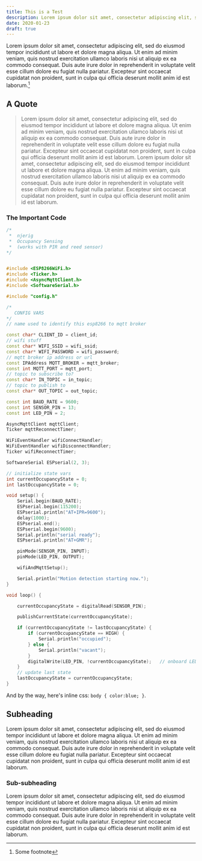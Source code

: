 ```yaml
---
title: This is a Test
description: Lorem ipsum dolor sit amet, consectetur adipiscing elit, sed do eiusmod tempor incididunt ut labore et dolore magna aliqua.
date: 2020-01-23
draft: true
---
```


Lorem ipsum dolor sit amet, consectetur adipiscing elit, sed do eiusmod tempor incididunt ut labore et dolore magna aliqua. Ut enim ad minim veniam, quis nostrud exercitation ullamco laboris nisi ut aliquip ex ea commodo consequat. Duis aute irure dolor in reprehenderit in voluptate velit esse cillum dolore eu fugiat nulla pariatur. Excepteur sint occaecat cupidatat non proident, sunt in culpa qui officia deserunt mollit anim id est laborum.[^1]

## A Quote
> Lorem ipsum dolor sit amet, consectetur adipiscing elit, sed do eiusmod tempor incididunt ut labore et dolore magna aliqua. Ut enim ad minim veniam, quis nostrud exercitation ullamco laboris nisi ut aliquip ex ea commodo consequat. Duis aute irure dolor in reprehenderit in voluptate velit esse cillum dolore eu fugiat nulla pariatur. Excepteur sint occaecat cupidatat non proident, sunt in culpa qui officia deserunt mollit anim id est laborum.
> Lorem ipsum dolor sit amet, consectetur adipiscing elit, sed do eiusmod tempor incididunt ut labore et dolore magna aliqua. Ut enim ad minim veniam, quis nostrud exercitation ullamco laboris nisi ut aliquip ex ea commodo consequat. Duis aute irure dolor in reprehenderit in voluptate velit esse cillum dolore eu fugiat nulla pariatur. Excepteur sint occaecat cupidatat non proident, sunt in culpa qui officia deserunt mollit anim id est laborum.

### The Important Code
```cpp
/*
 *  njerig
 *  Occupancy Sensing
 *  (works with PIR and reed sensor)
*/


#include <ESP8266WiFi.h>
#include <Ticker.h>
#include <AsyncMqttClient.h>
#include <SoftwareSerial.h>

#include "config.h"

/*
   CONFIG VARS
*/
// name used to identify this esp8266 to mqtt broker

const char* CLIENT_ID = client_id;
// wifi stuff
const char* WIFI_SSID = wifi_ssid;
const char* WIFI_PASSWORD = wifi_password;
// mqtt broker ip address or url
const IPAddress MQTT_BROKER = mqtt_broker;
const int MQTT_PORT = mqtt_port;
// topic to subscribe to?
const char* IN_TOPIC = in_topic;
// topic to publish to
const char* OUT_TOPIC = out_topic;

const int BAUD_RATE = 9600;
const int SENSOR_PIN = 13;
const int LED_PIN = 2;

AsyncMqttClient mqttClient;
Ticker mqttReconnectTimer;

WiFiEventHandler wifiConnectHandler;
WiFiEventHandler wifiDisconnectHandler;
Ticker wifiReconnectTimer;

SoftwareSerial ESPserial(2, 3);

// initialize state vars
int currentOccupancyState = 0;
int lastOccupancyState = 0;

void setup() {
    Serial.begin(BAUD_RATE);
    ESPserial.begin(115200);
    ESPserial.println("AT+IPR=9600");
    delay(1000);
    ESPserial.end();
    ESPserial.begin(9600);
    Serial.println("serial ready");
    ESPserial.println("AT+GMR");

    pinMode(SENSOR_PIN, INPUT);
    pinMode(LED_PIN, OUTPUT);

    wifiAndMqttSetup();

    Serial.println("Motion detection starting now.");
}

void loop() {

    currentOccupancyState = digitalRead(SENSOR_PIN);

    publishCurrentState(currentOccupancyState);

    if (currentOccupancyState != lastOccupancyState) {
        if (currentOccupancyState == HIGH) {
            Serial.println("occupied");
        } else {
            Serial.println("vacant");
        }
        digitalWrite(LED_PIN, !currentOccupancyState);   // onboard LED turns on when LOW
    }
    // update last state
    lastOccupancyState = currentOccupancyState;
}
```

And by the way, here's inline css: `body { color:blue; }`.

## Subheading
Lorem ipsum dolor sit amet, consectetur adipiscing elit, sed do eiusmod tempor incididunt ut labore et dolore magna aliqua. Ut enim ad minim veniam, quis nostrud exercitation ullamco laboris nisi ut aliquip ex ea commodo consequat. Duis aute irure dolor in reprehenderit in voluptate velit esse cillum dolore eu fugiat nulla pariatur. Excepteur sint occaecat cupidatat non proident, sunt in culpa qui officia deserunt mollit anim id est laborum.

### Sub-subheading
Lorem ipsum dolor sit amet, consectetur adipiscing elit, sed do eiusmod tempor incididunt ut labore et dolore magna aliqua. Ut enim ad minim veniam, quis nostrud exercitation ullamco laboris nisi ut aliquip ex ea commodo consequat. Duis aute irure dolor in reprehenderit in voluptate velit esse cillum dolore eu fugiat nulla pariatur. Excepteur sint occaecat cupidatat non proident, sunt in culpa qui officia deserunt mollit anim id est laborum.

[^1]: Some footnote
